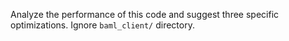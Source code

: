 Analyze the performance of this code and suggest three specific optimizations. Ignore `baml_client/` directory.
